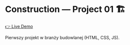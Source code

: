 # Construction — Project 01 🏗️

[👉 Live Demo](https://kprol85.github.io/kp_code-portfolio/construction/html-css-js/project-01/)

Pierwszy projekt w branży budowlanej (HTML, CSS, JS).

